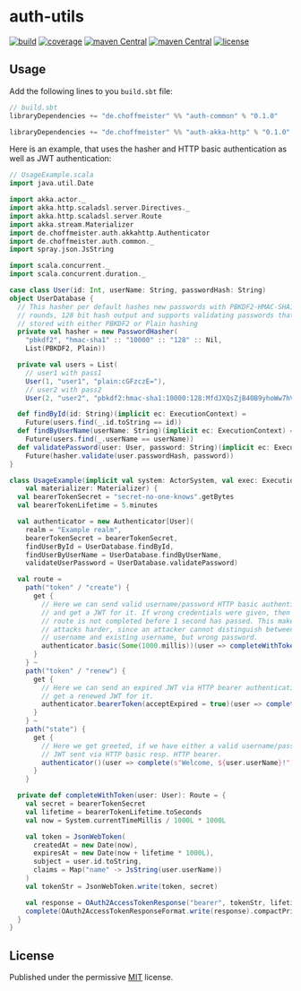 # auth-utils

[![build](https://img.shields.io/circleci/project/choffmeister/auth-utils/develop.svg)](https://circleci.com/gh/choffmeister/auth-utils)
[![coverage](https://img.shields.io/coveralls/choffmeister/auth-utils/develop.svg)](https://coveralls.io/github/choffmeister/auth-utils?branch=develop)
[![maven Central](https://img.shields.io/maven-central/v/de.choffmeister/auth-common_2.11.svg)](http://search.maven.org/#search%7Cgav%7C1%7Cg%3A%22de.choffmeister%22%20AND%20a%3A%22auth-common_2.11%22)
[![maven Central](https://img.shields.io/maven-central/v/de.choffmeister/auth-akka-http_2.11.svg)](http://search.maven.org/#search%7Cgav%7C1%7Cg%3A%22de.choffmeister%22%20AND%20a%3A%22auth-akka-http_2.11%22)
[![license](http://img.shields.io/badge/license-MIT-lightgrey.svg)](http://opensource.org/licenses/MIT)

## Usage

Add the following lines to you `build.sbt` file:

~~~ scala
// build.sbt
libraryDependencies += "de.choffmeister" %% "auth-common" % "0.1.0"

libraryDependencies += "de.choffmeister" %% "auth-akka-http" % "0.1.0"
~~~

Here is an example, that uses the hasher and HTTP basic authentication as well as JWT authentication:

~~~ scala
// UsageExample.scala
import java.util.Date

import akka.actor._
import akka.http.scaladsl.server.Directives._
import akka.http.scaladsl.server.Route
import akka.stream.Materializer
import de.choffmeister.auth.akkahttp.Authenticator
import de.choffmeister.auth.common._
import spray.json.JsString

import scala.concurrent._
import scala.concurrent.duration._

case class User(id: Int, userName: String, passwordHash: String)
object UserDatabase {
  // This hasher per default hashes new passwords with PBKDF2-HMAC-SHA1, 10000
  // rounds, 128 bit hash output and supports validating passwords that were
  // stored with either PBKDF2 or Plain hashing
  private val hasher = new PasswordHasher(
    "pbkdf2", "hmac-sha1" :: "10000" :: "128" :: Nil,
    List(PBKDF2, Plain))

  private val users = List(
    // user1 with pass1
    User(1, "user1", "plain:cGFzczE="),
    // user2 with pass2
    User(2, "user2", "pbkdf2:hmac-sha1:10000:128:MfdJXQsZjB40B9yhoWw7hVkNkAK9qd4Dt5y1JTPaRDw=:gxnD5GLjZljqp9ybgpFlvQ=="))

  def findById(id: String)(implicit ec: ExecutionContext) =
    Future(users.find(_.id.toString == id))
  def findByUserName(userName: String)(implicit ec: ExecutionContext) =
    Future(users.find(_.userName == userName))
  def validatePassword(user: User, password: String)(implicit ec: ExecutionContext) =
    Future(hasher.validate(user.passwordHash, password))
}

class UsageExample(implicit val system: ActorSystem, val exec: ExecutionContext,
    val materializer: Materializer) {
  val bearerTokenSecret = "secret-no-one-knows".getBytes
  val bearerTokenLifetime = 5.minutes

  val authenticator = new Authenticator[User](
    realm = "Example realm",
    bearerTokenSecret = bearerTokenSecret,
    findUserById = UserDatabase.findById,
    findUserByUserName = UserDatabase.findByUserName,
    validateUserPassword = UserDatabase.validatePassword)

  val route =
    path("token" / "create") {
      get {
        // Here we can send valid username/password HTTP basic authentication
        // and get a JWT for it. If wrong credentials were given, then this
        // route is not completed before 1 second has passed. This makes timing
        // attacks harder, since an attacker cannot distinguish between wrong
        // username and existing username, but wrong password.
        authenticator.basic(Some(1000.millis))(user => completeWithToken(user))
      }
    } ~
    path("token" / "renew") {
      get {
        // Here we can send an expired JWT via HTTP bearer authentication and
        // get a renewed JWT for it.
        authenticator.bearerToken(acceptExpired = true)(user => completeWithToken(user))
      }
    } ~
    path("state") {
      get {
        // Here we get greeted, if we have either a valid username/password or
        // JWT sent via HTTP basic resp. HTTP bearer.
        authenticator()(user => complete(s"Welcome, ${user.userName}!"))
      }
    }

  private def completeWithToken(user: User): Route = {
    val secret = bearerTokenSecret
    val lifetime = bearerTokenLifetime.toSeconds
    val now = System.currentTimeMillis / 1000L * 1000L

    val token = JsonWebToken(
      createdAt = new Date(now),
      expiresAt = new Date(now + lifetime * 1000L),
      subject = user.id.toString,
      claims = Map("name" -> JsString(user.userName))
    )
    val tokenStr = JsonWebToken.write(token, secret)

    val response = OAuth2AccessTokenResponse("bearer", tokenStr, lifetime)
    complete(OAuth2AccessTokenResponseFormat.write(response).compactPrint)
  }
}
~~~

## License

Published under the permissive [MIT](http://opensource.org/licenses/MIT) license.
